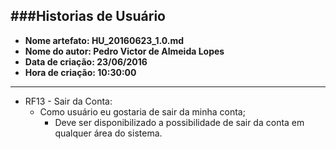 ###Historias de Usuário
-----
* **Nome artefato: HU_20160623_1.0.md**
* **Nome do autor: Pedro Victor de Almeida Lopes**
* **Data de criação: 23/06/2016**
* **Hora de criação: 10:30:00**

------
* RF13 - Sair da Conta:
  * Como usuário eu gostaria de sair da minha conta;
    * Deve ser disponibilizado a possibilidade de sair da conta em qualquer área do sistema.
